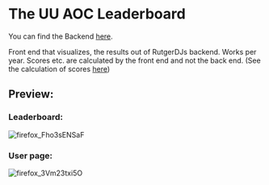 # The UU AOC Leaderboard
You can find the Backend [here](https://github.com/Rutgerdj/advent-of-code-leaderboard).

Front end that visualizes, the results out of RutgerDJs backend. Works per year. Scores etc. are calculated by the front end and not the back end. (See the calculation of scores [here](src/components/leaderboard/data/calculatescores.ts))

## Preview:
### Leaderboard:
![firefox_Fho3sENSaF](https://user-images.githubusercontent.com/32514161/144505734-f74aea0a-6836-497d-8dd2-6a36b88cc48a.png)
### User page:
![firefox_3Vm23txi5O](https://user-images.githubusercontent.com/32514161/144505743-10b2b131-3f7a-43dd-a5e0-de2347e25a04.png)

